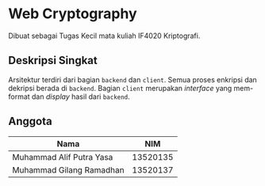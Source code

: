 # Web Cryptography

Dibuat sebagai Tugas Kecil mata kuliah IF4020 Kriptografi.

## Deskripsi Singkat

Arsitektur terdiri dari bagian `backend` dan `client`. Semua proses enkripsi dan dekripsi berada di `backend`. Bagian `client` merupakan _interface_ yang mem-format dan _display_ hasil dari `backend`.

## Anggota

| Nama | NIM |
| ---- | --- |
| Muhammad Alif Putra Yasa | 13520135 |
| Muhammad Gilang Ramadhan | 13520137 |